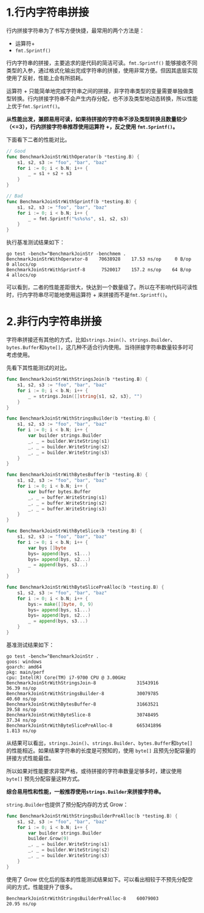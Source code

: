 # 1.行内字符串拼接
行内拼接字符串为了书写方便快捷，最常用的两个方法是：
- 运算符+
- `fmt.Sprintf()`

行内字符串的拼接，主要追求的是代码的简洁可读。`fmt.Sprintf()` 能够接收不同类型的入参，通过格式化输出完成字符串的拼接，使用非常方便。但因其底层实现使用了反射，性能上会有所损耗。

运算符 + 只能简单地完成字符串之间的拼接，非字符串类型的变量需要单独做类型转换。行内拼接字符串不会产生内存分配，也不涉及类型地动态转换，所以性能上优于`fmt.Sprintf()`。

**从性能出发，兼顾易用可读，如果待拼接的字符串不涉及类型转换且数量较少（<=3），行内拼接字符串推荐使用运算符 +，反之使用 `fmt.Sprintf()`。**

下面看下二者的性能对比。
```go
// Good
func BenchmarkJoinStrWithOperator(b *testing.B) {
	s1, s2, s3 := "foo", "bar", "baz"
	for i := 0; i < b.N; i++ {
		_ = s1 + s2 + s3
	}
}

// Bad
func BenchmarkJoinStrWithSprintf(b *testing.B) {
	s1, s2, s3 := "foo", "bar", "baz"
	for i := 0; i < b.N; i++ {
		_ = fmt.Sprintf("%s%s%s", s1, s2, s3)
	}
}
```
执行基准测试结果如下：
```shell
go test -bench=^BenchmarkJoinStr -benchmem .
BenchmarkJoinStrWithOperator-8    70638928    17.53 ns/op     0 B/op    0 allocs/op
BenchmarkJoinStrWithSprintf-8      7520017    157.2 ns/op    64 B/op    4 allocs/op
```
可以看到，二者的性能差距很大，快达到一个数量级了。所以在不影响代码可读性时，行内字符串尽可能地使用运算符 + 来拼接而不是`fmt.Sprintf()`。

# 2.非行内字符串拼接
字符串拼接还有其他的方式，比如`strings.Join()`、`strings.Builder`、`bytes.Buffer`和`byte[]`，这几种不适合行内使用。当待拼接字符串数量较多时可考虑使用。

先看下其性能测试的对比。
```go
func BenchmarkJoinStrWithStringsJoin(b *testing.B) {
	s1, s2, s3 := "foo", "bar", "baz"
	for i := 0; i < b.N; i++ {
		_ = strings.Join([]string{s1, s2, s3}, "")
	}
}

func BenchmarkJoinStrWithStringsBuilder(b *testing.B) {
	s1, s2, s3 := "foo", "bar", "baz"
	for i := 0; i < b.N; i++ {
		var builder strings.Builder
		_, _ = builder.WriteString(s1)
		_, _ = builder.WriteString(s2)
		_, _ = builder.WriteString(s3)
	}
}

func BenchmarkJoinStrWithBytesBuffer(b *testing.B) {
	s1, s2, s3 := "foo", "bar", "baz"
	for i := 0; i < b.N; i++ {
		var buffer bytes.Buffer
		_, _ = buffer.WriteString(s1)
		_, _ = buffer.WriteString(s2)
		_, _ = buffer.WriteString(s3)
	}
}

func BenchmarkJoinStrWithByteSlice(b *testing.B) {
	s1, s2, s3 := "foo", "bar", "baz"
	for i := 0; i < b.N; i++ {
		var bys []byte
		bys= append(bys, s1...)
		bys= append(bys, s2...)
		_ = append(bys, s3...)
	}
}

func BenchmarkJoinStrWithByteSlicePreAlloc(b *testing.B) {
	s1, s2, s3 := "foo", "bar", "baz"
	for i := 0; i < b.N; i++ {
		bys:= make([]byte, 0, 9)
		bys= append(bys, s1...)
		bys= append(bys, s2...)
		_ = append(bys, s3...)
	}
}
```
基准测试结果如下：
```shell
go test -bench=^BenchmarkJoinStr .
goos: windows
goarch: amd64
pkg: main/perf
cpu: Intel(R) Core(TM) i7-9700 CPU @ 3.00GHz
BenchmarkJoinStrWithStringsJoin-8               31543916                36.39 ns/op
BenchmarkJoinStrWithStringsBuilder-8            30079785                40.60 ns/op
BenchmarkJoinStrWithBytesBuffer-8               31663521                39.58 ns/op
BenchmarkJoinStrWithByteSlice-8                 30748495                37.34 ns/op
BenchmarkJoinStrWithByteSlicePreAlloc-8         665341896               1.813 ns/op
```
从结果可以看出，`strings.Join()`、`strings.Builder`、`bytes.Buffer`和`byte[]` 的性能相近。如果结果字符串的长度是可预知的，使用 `byte[]` 且预先分配容量的拼接方式性能最佳。

所以如果对性能要求非常严格，或待拼接的字符串数量足够多时，建议使用  `byte[]` 预先分配容量这种方式。

**综合易用性和性能，一般推荐使用`strings.Builder`来拼接字符串。**

`string.Builder`也提供了预分配内存的方式 Grow：
```go
func BenchmarkJoinStrWithStringsBuilderPreAlloc(b *testing.B) {
	s1, s2, s3 := "foo", "bar", "baz"
	for i := 0; i < b.N; i++ {
		var builder strings.Builder
		builder.Grow(9)
		_, _ = builder.WriteString(s1)
		_, _ = builder.WriteString(s2)
		_, _ = builder.WriteString(s3)
	}
}
```
使用了 Grow 优化后的版本的性能测试结果如下。可以看出相较于不预先分配空间的方式，性能提升了很多。
```shell
BenchmarkJoinStrWithStringsBuilderPreAlloc-8    60079003                20.95 ns/op
```